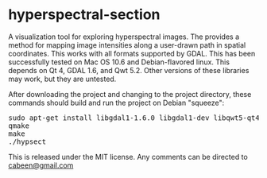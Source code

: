 hyperspectral-section
=====================

A visualization tool for exploring hyperspectral images.  The provides a method
for mapping image intensities along a user-drawn path in spatial coordinates.
This works with all formats supported by GDAL.  This has been successfully
tested on Mac OS 10.6 and Debian-flavored linux.  This depends on Qt 4, GDAL
1.6, and Qwt 5.2.  Other versions of these libraries may work, but they are
untested.  

After downloading the project and changing to the project directory, these 
commands should build and run the project on Debian "squeeze":

<pre>
sudo apt-get install libgdal1-1.6.0 libgdal1-dev libqwt5-qt4-dev libqt4-dev
qmake
make
./hypsect
</pre>
This is released under the MIT license.  Any comments can be
directed to cabeen@gmail.com
